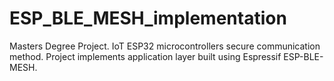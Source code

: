 # ESP_BLE_MESH_implementation
Masters Degree Project. IoT ESP32 microcontrollers secure communication method. Project implements application layer built using Espressif ESP-BLE-MESH.
